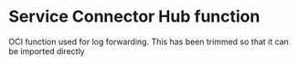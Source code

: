 # Service Connector Hub function
OCI function used for log forwarding. 
This has been trimmed so that it can be imported directly
